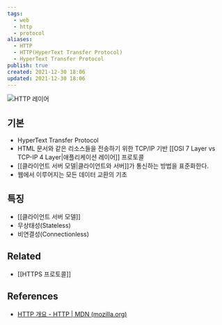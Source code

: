 ```yaml
---
tags:
  - web
  - http
  - protocol
aliases:
  - HTTP
  - HTTP(HyperText Transfer Protocol)
  - HyperText Transfer Protocol
publish: true
created: 2021-12-30 18:06
updated: 2021-12-30 18:06
---
```


![HTTP 레이어](https://mdn.mozillademos.org/files/13673/HTTP%20&%20layers.png)

## 기본

- HyperText Transfer Protocol
- HTML 문서와 같은 리소스들을 전송하기 위한 TCP/IP 기반 [[OSI 7 Layer vs TCP-IP 4 Layer|애플리케이션 레이어]] 프로토콜
- [[클라이언트 서버 모델|클라이언트와 서버]]가 통신하는 방법을 표준화한다.
- 웹에서 이루어지는 모든 데이터 교환의 기초

## 특징

- [[클라이언트 서버 모델]]
- 무상태성(Stateless)
- 비연결성(Connectionless)

## Related

- [[HTTPS 프로토콜]]

## References

- [HTTP 개요 - HTTP | MDN (mozilla.org)](https://developer.mozilla.org/ko/docs/Web/HTTP/Overview)
